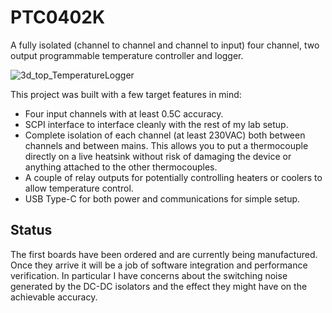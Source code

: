 # PTC0402K
A fully isolated (channel to channel and channel to input) four channel, two output programmable temperature controller and logger.

![3d_top_TemperatureLogger](https://github.com/miket6000/PTC0402K/assets/7330990/e91ebdf5-a59f-4036-9017-cadffed45999)

This project was built with a few target features in mind:
- Four input channels with at least 0.5C accuracy.
- SCPI interface to interface cleanly with the rest of my lab setup.
- Complete isolation of each channel (at least 230VAC) both between channels and between mains. This allows you to put a thermocouple directly on a live heatsink without risk of damaging the device or anything attached to the other thermocouples.
- A couple of relay outputs for potentially controlling heaters or coolers to allow temperature control.
- USB Type-C for both power and communications for simple setup.

## Status
The first boards have been ordered and are currently being manufactured. Once they arrive it will be a job of software integration and performance verification. In particular I have concerns about the switching noise generated by the DC-DC isolators and the effect they might have on the achievable accuracy.
